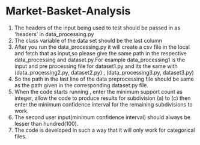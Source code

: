 # Market-Basket-Analysis

1. The headers of the input being used to test should be passed in as 'headers' in data_processing.py
2. The class variable of the data set should be the last column
3. After you run the data_processing.py it will create a csv file in the local and fetch that as input,so please give the same path in the respective data_processing and dataset.py.For example data_processing1 is the input and pre processing file for dataset1.py and its the same with (data_processing2.py, dataset2.py) , (data_processing3.py, dataset3.py)
4. So the path in the last line of the data preprocessing  file should be same as the path given in the corresponding dataset.py file.
5. When the code starts running , enter the minimum support count as integer, allow the code to produce results for subdivision (a) to (c) then enter the minimum confidence interval for the remaining subdivisions to work.
6. The second user input(minimum confidence interval) should always be lesser than hundred(100).
7. The code is developed in such a way that it will only work for categorical files.
